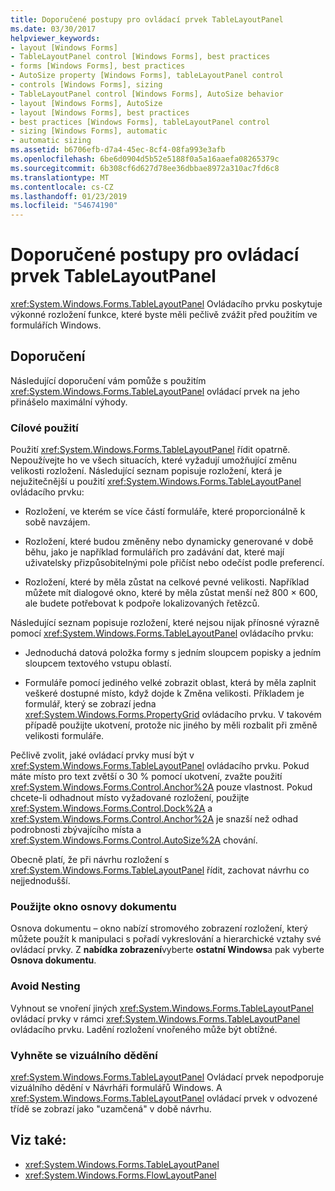 ```yaml
---
title: Doporučené postupy pro ovládací prvek TableLayoutPanel
ms.date: 03/30/2017
helpviewer_keywords:
- layout [Windows Forms]
- TableLayoutPanel control [Windows Forms], best practices
- forms [Windows Forms], best practices
- AutoSize property [Windows Forms], tableLayoutPanel control
- controls [Windows Forms], sizing
- TableLayoutPanel control [Windows Forms], AutoSize behavior
- layout [Windows Forms], AutoSize
- layout [Windows Forms], best practices
- best practices [Windows Forms], tableLayoutPanel control
- sizing [Windows Forms], automatic
- automatic sizing
ms.assetid: b6706efb-d7a4-45ec-8cf4-08fa993e3afb
ms.openlocfilehash: 6be6d0904d5b52e5188f0a5a16aaefa08265379c
ms.sourcegitcommit: 6b308cf6d627d78ee36dbbae8972a310ac7fd6c8
ms.translationtype: MT
ms.contentlocale: cs-CZ
ms.lasthandoff: 01/23/2019
ms.locfileid: "54674190"
---
```

# <a name="best-practices-for-the-tablelayoutpanel-control"></a>Doporučené postupy pro ovládací prvek TableLayoutPanel
<xref:System.Windows.Forms.TableLayoutPanel> Ovládacího prvku poskytuje výkonné rozložení funkce, které byste měli pečlivě zvážit před použitím ve formulářích Windows.  
  
## <a name="recommendations"></a>Doporučení  
 Následující doporučení vám pomůže s použitím <xref:System.Windows.Forms.TableLayoutPanel> ovládací prvek na jeho přinášelo maximální výhody.  
  
### <a name="targeted-use"></a>Cílové použití  
 Použití <xref:System.Windows.Forms.TableLayoutPanel> řídit opatrně. Nepoužívejte ho ve všech situacích, které vyžadují umožňující změnu velikosti rozložení. Následující seznam popisuje rozložení, která je nejužitečnější u použití <xref:System.Windows.Forms.TableLayoutPanel> ovládacího prvku:  
  
-   Rozložení, ve kterém se více částí formuláře, které proporcionálně k sobě navzájem.  
  
-   Rozložení, které budou změněny nebo dynamicky generované v době běhu, jako je například formulářích pro zadávání dat, které mají uživatelsky přizpůsobitelnými pole přičíst nebo odečíst podle preferencí.  
  
-   Rozložení, které by měla zůstat na celkové pevné velikosti. Například můžete mít dialogové okno, které by měla zůstat menší než 800 × 600, ale budete potřebovat k podpoře lokalizovaných řetězců.  
  
 Následující seznam popisuje rozložení, které nejsou nijak přínosné výrazně pomocí <xref:System.Windows.Forms.TableLayoutPanel> ovládacího prvku:  
  
-   Jednoduchá datová položka formy s jedním sloupcem popisky a jedním sloupcem textového vstupu oblastí.  
  
-   Formuláře pomocí jediného velké zobrazit oblast, která by měla zaplnit veškeré dostupné místo, když dojde k Změna velikosti. Příkladem je formulář, který se zobrazí jedna <xref:System.Windows.Forms.PropertyGrid> ovládacího prvku. V takovém případě použijte ukotvení, protože nic jiného by měli rozbalit při změně velikosti formuláře.  
  
 Pečlivě zvolit, jaké ovládací prvky musí být v <xref:System.Windows.Forms.TableLayoutPanel> ovládacího prvku. Pokud máte místo pro text zvětší o 30 % pomocí ukotvení, zvažte použití <xref:System.Windows.Forms.Control.Anchor%2A> pouze vlastnost. Pokud chcete-li odhadnout místo vyžadované rozložení, použijte <xref:System.Windows.Forms.Control.Dock%2A> a <xref:System.Windows.Forms.Control.Anchor%2A> je snazší než odhad podrobnosti zbývajícího místa a <xref:System.Windows.Forms.Control.AutoSize%2A> chování.  
  
 Obecně platí, že při návrhu rozložení s <xref:System.Windows.Forms.TableLayoutPanel> řídit, zachovat návrhu co nejjednodušší.  
  
### <a name="use-the-document-outline-window"></a>Použijte okno osnovy dokumentu  
 Osnova dokumentu – okno nabízí stromového zobrazení rozložení, který můžete použít k manipulaci s pořadí vykreslování a hierarchické vztahy své ovládací prvky. Z **nabídka zobrazení**vyberte **ostatní Windows**a pak vyberte **Osnova dokumentu**.  
  
### <a name="avoid-nesting"></a>Avoid Nesting  
 Vyhnout se vnoření jiných <xref:System.Windows.Forms.TableLayoutPanel> ovládací prvky v rámci <xref:System.Windows.Forms.TableLayoutPanel> ovládacího prvku. Ladění rozložení vnořeného může být obtížné.  
  
### <a name="avoid-visual-inheritance"></a>Vyhněte se vizuálního dědění  
 <xref:System.Windows.Forms.TableLayoutPanel> Ovládací prvek nepodporuje vizuálního dědění v Návrháři formulářů Windows. A <xref:System.Windows.Forms.TableLayoutPanel> ovládací prvek v odvozené třídě se zobrazí jako "uzamčená" v době návrhu.  
  
## <a name="see-also"></a>Viz také:
- <xref:System.Windows.Forms.TableLayoutPanel>
- <xref:System.Windows.Forms.FlowLayoutPanel>
